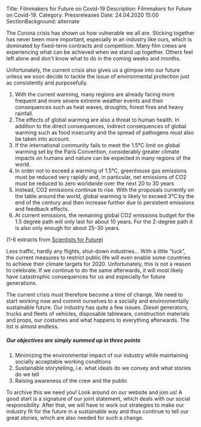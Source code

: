 Title: Filmmakers for Future on Covid-19
Description: Filmmakers for Future on Covid-19.
Category: Pressreleases
Date: 24.04.2020 15:00
SectionBackground: alternate

The Corona crisis has shown us how vulnerable we all are. Sticking together has never been more important, especially in an industry like ours, which is dominated by fixed-term contracts and competition. Many film crews are experiencing what can be achieved when we stand up together. Others feel left alone and don't know what to do in the coming weeks and months.

Unfortunately, the current crisis also gives us a glimpse into our future unless we soon decide to tackle the issue of environmental protection just as consistently and purposefully.

1. With the current warming, many regions are already facing more frequent and more severe extreme weather events and their consequences such as heat waves, droughts, forest fires and heavy rainfall.
2. The effects of global warming are also a threat to human health. In addition to the direct consequences, indirect consequences of global warming such as food insecurity and the spread of pathogens must also be taken into account.
3. If the international community fails to meet the 1.5°C limit on global warming set by the Paris Convention, considerably greater climate impacts on humans and nature can be expected in many regions of the world.
4. In order not to exceed a warming of 1.5°C, greenhouse gas emissions must be reduced very rapidly and, in particular, net emissions of CO2 must be reduced to zero worldwide over the next 20 to 30 years
5. Instead, CO2 emissions continue to rise. With the proposals currently on the table around the world, global warming is likely to exceed 3°C by the end of the century and then increase further due to persistent emissions and feedback effects.
6. At current emissions, the remaining global CO2 emissions budget for the 1.5 degree path will only last for about 10 years. For the 2-degree path it is also only enough for about 25-30 years.

(1-6 extracts from [Scientists for Future](https://www.scientists4future.org/stellungnahme/facts-2019-03/))

Less traffic, hardly any flights, shut-down industries... With a little "luck", the current measures to restrict public life will even enable some countries to achieve their climate targets for 2020. Unfortunately, this is not a reason to celebrate. If we continue to do the same afterwards, it will most likely have catastrophic consequences for us and especially for future generations.

The current crisis must therefore become a time of change. We need to start working now and commit ourselves to a socially and environmentally sustainable future. 
Our industry has quite a few issues. Diesel generators, trucks and fleets of vehicles, disposable tableware, construction materials and props, our costumes and what happens to everything afterwards. The list is almost endless.

##### Our objectives are simply summed up in three points
1. Minimizing the environmental impact of our industry while maintaining socially acceptable working conditions
2. Sustainable storytelling, i.e. what ideals do we convey and what stories do we tell
3. Raising awareness of the crew and the public

To archive this we need you! Look around on our website and join us! A good start is a signature of our joint statement, which deals with our social responsibility. After that, we will have to work out strategies to make our industry fit for the future in a sustainable way and thus continue to tell our great stories, which are also needed for such a change.
